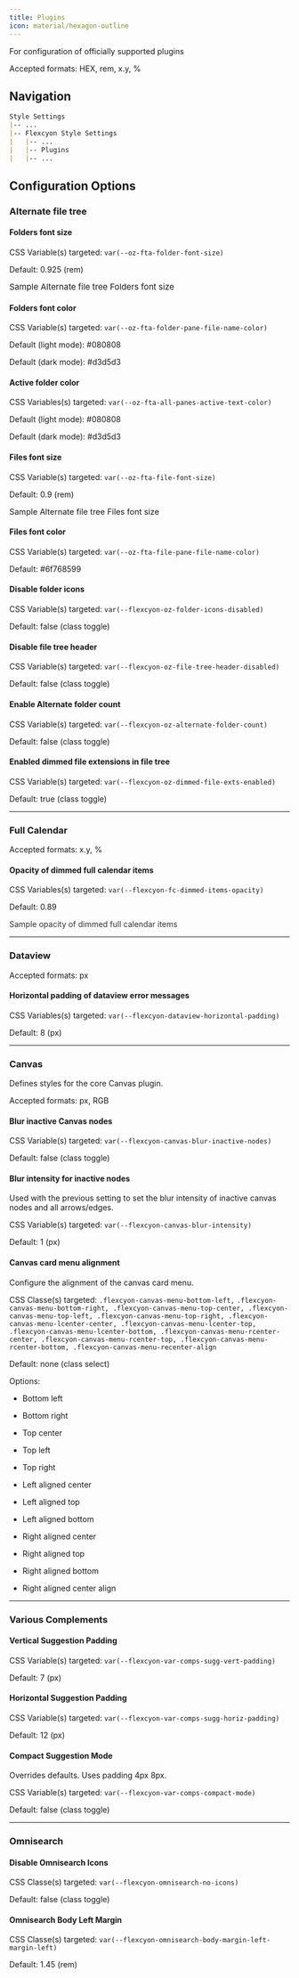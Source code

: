```yaml
---
title: Plugins
icon: material/hexagon-outline
---
```


For configuration of officially supported plugins

Accepted formats: HEX, rem, x.y, %

## Navigation

```md
Style Settings
|-- ...
|-- Flexcyon Style Settings
|   |-- ...
|   |-- Plugins
|   |-- ...
```

## Configuration Options

### Alternate file tree

#### Folders font size

CSS Variable(s) targeted: `var(--oz-fta-folder-font-size)`

Default: 0.925 (rem)

<span style="font-size: 0.925rem">Sample Alternate file tree Folders font size</span>

#### Folders font color

CSS Variable(s) targeted: `var(--oz-fta-folder-pane-file-name-color)`

Default (light mode):
<span class="col-sqr" style="background-color: #080808"></span> #080808

Default (dark mode):
<span class="col-sqr" style="background-color: #d3d5d3"></span> #d3d5d3

#### Active folder color

CSS Variables(s) targeted: `var(--oz-fta-all-panes-active-text-color)`

Default (light mode):
<span class="col-sqr" style="background-color: #080808"></span> #080808

Default (dark mode):
<span class="col-sqr" style="background-color: #d3d5d3"></span> #d3d5d3

#### Files font size

CSS Variable(s) targeted: `var(--oz-fta-file-font-size)`

Default: 0.9 (rem)

<span style="font-size: 0.9rem">Sample Alternate file tree Files font size</san>

#### Files font color

CSS Variable(s) targeted: `var(--oz-fta-file-pane-file-name-color)`

Default:
<span class="col-sqr" style="background-color: #6f768599"></span> #6f768599

#### Disable folder icons

CSS Variable(s) targeted: `var(--flexcyon-oz-folder-icons-disabled)`

Default: false (class toggle)

#### Disable file tree header

CSS Variable(s) targeted: `var(--flexcyon-oz-file-tree-header-disabled)`

Default: false (class toggle)

#### Enable Alternate folder count

CSS Variable(s) targeted: `var(--flexcyon-oz-alternate-folder-count)`

Default: false (class toggle)

#### Enabled dimmed file extensions in file tree

CSS Variable(s) targeted: `var(--flexcyon-oz-dimmed-file-exts-enabled)`

Default: true (class toggle)

___

### Full Calendar

Accepted formats: x.y, %

#### Opacity of dimmed full calendar items

CSS Variables(s) targeted: `var(--flexcyon-fc-dimmed-items-opacity)`

Default: 0.89

<span style="opacity: 0.89">Sample opacity of dimmed full calendar items</span>

___

### Dataview

Accepted formats: px

#### Horizontal padding of dataview error messages

CSS Variables(s) targeted: `var(--flexcyon-dataview-horizontal-padding)`

Default: 8 (px)

___

### Canvas

Defines styles for the core Canvas plugin.

Accepted formats: px, RGB

#### Blur inactive Canvas nodes

CSS Variable(s) targeted: `var(--flexcyon-canvas-blur-inactive-nodes)`

Default: false (class toggle)

#### Blur intensity for inactive nodes

Used with the previous setting to set the blur intensity of inactive canvas nodes
and all arrows/edges.

CSS Variable(s) targeted: `var(--flexcyon-canvas-blur-intensity)`

Default: 1 (px)

#### Canvas card menu alignment

Configure the alignment of the canvas card menu.

CSS Classe(s) targeted: `.flexcyon-canvas-menu-bottom-left,`
`
.flexcyon-canvas-menu-bottom-right, .flexcyon-canvas-menu-top-center,
.flexcyon-canvas-menu-top-left, .flexcyon-canvas-menu-top-right,
.flexcyon-canvas-menu-lcenter-center, .flexcyon-canvas-menu-lcenter-top,
.flexcyon-canvas-menu-lcenter-bottom, .flexcyon-canvas-menu-rcenter-center,
.flexcyon-canvas-menu-rcenter-top, .flexcyon-canvas-menu-rcenter-bottom, .flexcyon-canvas-menu-recenter-align
`

Default: none (class select)

Options:

- Bottom left

- Bottom right

- Top center

- Top left

- Top right

- Left aligned center

- Left aligned top

- Left aligned bottom

- Right aligned center

- Right aligned top

- Right aligned bottom

- Right aligned center align

___

### Various Complements
#### Vertical Suggestion Padding
CSS Variable(s) targeted: `var(--flexcyon-var-comps-sugg-vert-padding)`

Default: 7 (px)

#### Horizontal Suggestion Padding
CSS Variable(s) targeted: `var(--flexcyon-var-comps-sugg-horiz-padding)`

Default: 12 (px)

#### Compact Suggestion Mode
Overrides defaults. Uses padding 4px 8px.

CSS Variable(s) targeted: `var(--flexcyon-var-comps-compact-mode)`

Default: false (class toggle)

___
### Omnisearch

#### Disable Omnisearch Icons

CSS Classe(s) targeted: `var(--flexcyon-omnisearch-no-icons)`

Default: false (class toggle)

#### Omnisearch Body Left Margin

CSS Classe(s) targeted: `var(--flexcyon-omnisearch-body-margin-left-margin-left)`

Default: 1.45 (rem)
